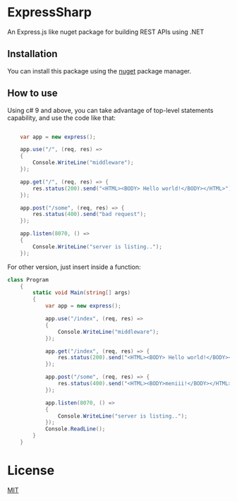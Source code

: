 # ExpressSharp

An Express.js like nuget package for building REST APIs using .NET

## Installation

You can install this package using the [nuget]("https://www.nuget.org/") package
manager.

## How to use

Using c# 9 and above, you can take advantage of top-level statements capability, and use the code like that:

```cs

    var app = new express();

    app.use("/", (req, res) =>
    {
        Console.WriteLine("middleware");
    });

    app.get("/", (req, res) => {
        res.status(200).send("<HTML><BODY> Hello world!</BODY></HTML>");
    });

    app.post("/some", (req, res) => {
        res.status(400).send("bad request");
    });

    app.listen(8070, () =>
    {
        Console.WriteLine("server is listing..");
    });

```

For other version, just insert inside a function:

```cs
class Program
    {
        static void Main(string[] args)
        {
            var app = new express();

            app.use("/index", (req, res) =>
            {
                Console.WriteLine("middleware");
            });

            app.get("/index", (req, res) => {
                res.status(200).send("<HTML><BODY> Hello world!</BODY></HTML>");
            });

            app.post("/some", (req, res) => {
                res.status(400).send("<HTML><BODY>meniii!</BODY></HTML>");
            });

            app.listen(8070, () =>
            {
                Console.WriteLine("server is listing..");
            });
            Console.ReadLine();
        }
    }
```

# License

[MIT]("https://choosealicense.com/licenses/mit/")
